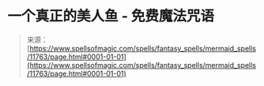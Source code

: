 <!--yml

category: 未分类

date: 2024-06-12 18:49:11

-->

# 一个真正的美人鱼 - 免费魔法咒语

> 来源：[https://www.spellsofmagic.com/spells/fantasy_spells/mermaid_spells/11763/page.html#0001-01-01](https://www.spellsofmagic.com/spells/fantasy_spells/mermaid_spells/11763/page.html#0001-01-01)
